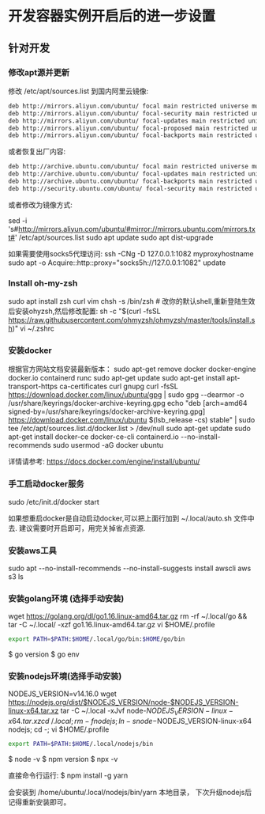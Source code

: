 # 开发容器实例开启后的进一步设置

## 针对开发

### 修改apt源并更新

修改 /etc/apt/sources.list 到国内阿里云镜像:

```txt
deb http://mirrors.aliyun.com/ubuntu/ focal main restricted universe multiverse
deb http://mirrors.aliyun.com/ubuntu/ focal-security main restricted universe multiverse
deb http://mirrors.aliyun.com/ubuntu/ focal-updates main restricted universe multiverse
deb http://mirrors.aliyun.com/ubuntu/ focal-proposed main restricted universe multiverse
deb http://mirrors.aliyun.com/ubuntu/ focal-backports main restricted universe multiverse
```

或者恢复出厂内容:

```txt
deb http://archive.ubuntu.com/ubuntu/ focal main restricted universe multiverse
deb http://archive.ubuntu.com/ubuntu/ focal-updates main restricted universe multiverse
deb http://archive.ubuntu.com/ubuntu/ focal-backports main restricted universe multiverse
deb http://security.ubuntu.com/ubuntu/ focal-security main restricted universe multiverse
```

或者修改为镜像方式:

sed -i 's#http://mirrors.aliyun.com/ubuntu/#mirror://mirrors.ubuntu.com/mirrors.txt#' /etc/apt/sources.list
sudo apt update
sudo apt dist-upgrade

如果需要使用socks5代理访问:
ssh -CNg -D 127.0.0.1:1082 myproxyhostname
sudo apt -o Acquire::http::proxy="socks5h://127.0.0.1:1082" update

### Install oh-my-zsh

sudo apt install zsh curl vim
chsh -s /bin/zsh  # 改你的默认shell,重新登陆生效后安装ohyzsh,然后修改配置:
sh -c "$(curl -fsSL https://raw.githubusercontent.com/ohmyzsh/ohmyzsh/master/tools/install.sh)"
vi ~/.zshrc

### 安装docker

根据官方网站文档安装最新版本：
sudo apt-get remove docker docker-engine docker.io containerd runc
sudo apt-get update
sudo apt-get install apt-transport-https ca-certificates curl gnupg
curl -fsSL https://download.docker.com/linux/ubuntu/gpg | sudo gpg --dearmor -o /usr/share/keyrings/docker-archive-keyring.gpg
echo "deb [arch=amd64 signed-by=/usr/share/keyrings/docker-archive-keyring.gpg] https://download.docker.com/linux/ubuntu $(lsb_release -cs) stable" | sudo tee /etc/apt/sources.list.d/docker.list > /dev/null
sudo apt-get update
sudo apt-get install docker-ce docker-ce-cli containerd.io --no-install-recommends
sudo usermod -aG docker ubuntu

详情请参考: https://docs.docker.com/engine/install/ubuntu/

### 手工启动docker服务

sudo /etc/init.d/docker start

如果想重启docker是自动启动docker,可以把上面行加到 ~/.local/auto.sh 文件中去.
建议需要时开启即可，用完关掉省点资源.

### 安装aws工具

sudo apt --no-install-recommends --no-install-suggests install awscli
aws s3 ls

### 安装golang环境 (选择手动安装)

wget https://golang.org/dl/go1.16.linux-amd64.tar.gz
rm -rf ~/.local/go && tar -C ~/.local/ -xzf go1.16.linux-amd64.tar.gz
vi $HOME/.profile

```bash
export PATH=$PATH:$HOME/.local/go/bin:$HOME/go/bin
```

$ go version
$ go env

### 安装nodejs环境(选择手动安装)

NODEJS_VERSION=v14.16.0
wget https://nodejs.org/dist/$NODEJS_VERSION/node-$NODEJS_VERSION-linux-x64.tar.xz
tar -C ~/.local -xJvf node-$NODEJS_VERSION-linux-x64.tar.xz
cd ~/.local; rm -f nodejs; ln -s node-$NODEJS_VERSION-linux-x64 nodejs; cd -;
vi $HOME/.profile

```bash
export PATH=$PATH:$HOME/.local/nodejs/bin
```

$ node -v
$ npm version
$ npx -v

直接命令行运行:
$ npm install -g yarn

会安装到 /home/ubuntu/.local/nodejs/bin/yarn 本地目录，
下次升级nodejs后记得重新安装即可。

